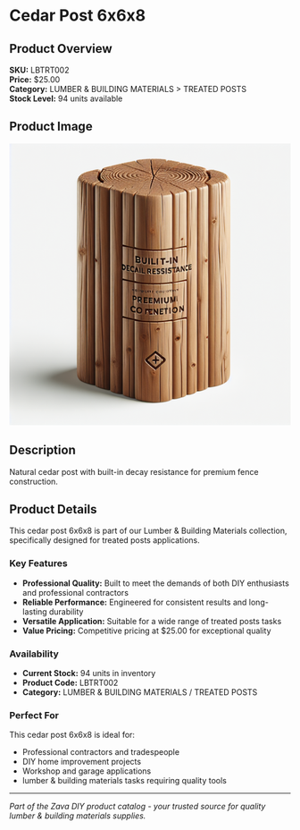 # Cedar Post 6x6x8

## Product Overview

**SKU:** LBTRT002  
**Price:** $25.00  
**Category:** LUMBER & BUILDING MATERIALS > TREATED POSTS  
**Stock Level:** 94 units available  

## Product Image

![Cedar Post 6x6x8](https://raw.githubusercontent.com/microsoft/ai-tour-26-zava-diy-dataset-plus-mcp/refs/heads/main/images/lumber_%26_building_materials_treated_posts_cedar_post_6x6x8_20250620_204541.png)

## Description

Natural cedar post with built-in decay resistance for premium fence construction.

## Product Details

This cedar post 6x6x8 is part of our Lumber & Building Materials collection, specifically designed for treated posts applications. 

### Key Features

- **Professional Quality:** Built to meet the demands of both DIY enthusiasts and professional contractors
- **Reliable Performance:** Engineered for consistent results and long-lasting durability
- **Versatile Application:** Suitable for a wide range of treated posts tasks
- **Value Pricing:** Competitive pricing at $25.00 for exceptional quality

### Availability

- **Current Stock:** 94 units in inventory
- **Product Code:** LBTRT002
- **Category:** LUMBER & BUILDING MATERIALS / TREATED POSTS

### Perfect For

This cedar post 6x6x8 is ideal for:
- Professional contractors and tradespeople
- DIY home improvement projects  
- Workshop and garage applications
- lumber & building materials tasks requiring quality tools

---

*Part of the Zava DIY product catalog - your trusted source for quality lumber & building materials supplies.*

